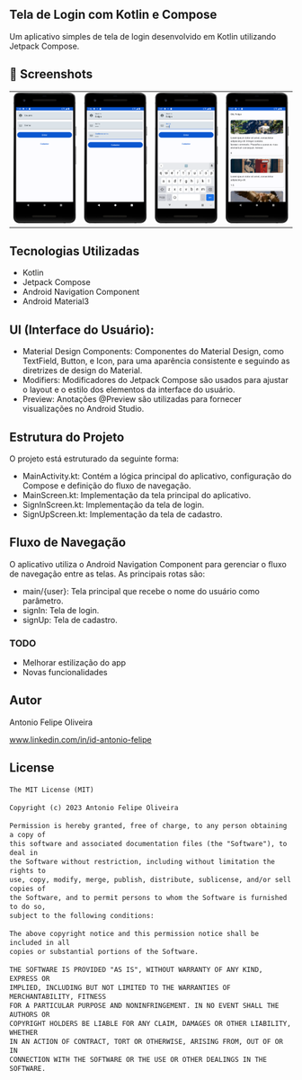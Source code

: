 ## Tela de Login com Kotlin e Compose
  Um aplicativo simples de tela de login desenvolvido em Kotlin utilizando Jetpack Compose.



## :camera_flash: Screenshots
<!-- You can add more screenshots here if you like -->
<table>
  <tr>
    </td><td><img src="/result/Screenshot_1.png" width="260"></td><td><img src="/result/Screenshot_2.png" width="260"><td><img src="/result/Screenshot_3.png" width="260"><td><img src="/result/Screenshot_4.png" width="260">
  </tr>
</table>



## Tecnologias Utilizadas
 *   Kotlin
 *   Jetpack Compose
 *   Android Navigation Component
 *   Android Material3

  
  ## UI (Interface do Usuário):
   * Material Design Components: Componentes do Material Design, como TextField, Button, e Icon, para uma aparência consistente e seguindo as diretrizes de design do Material.      
   *  Modifiers: Modificadores do Jetpack Compose são usados para ajustar o layout e o estilo dos elementos da interface do usuário.      
   *  Preview: Anotações @Preview são utilizadas para fornecer visualizações no Android Studio.

## Estrutura do Projeto
O projeto está estruturado da seguinte forma:

  * MainActivity.kt: Contém a lógica principal do aplicativo, configuração do Compose e definição do fluxo de navegação.
  * MainScreen.kt: Implementação da tela principal do aplicativo.
  * SignInScreen.kt: Implementação da tela de login.
  * SignUpScreen.kt: Implementação da tela de cadastro.
    
## Fluxo de Navegação
O aplicativo utiliza o Android Navigation Component para gerenciar o fluxo de navegação entre as telas. As principais rotas são:

  * main/{user}: Tela principal que recebe o nome do usuário como parâmetro.
  * signIn: Tela de login.
  * signUp: Tela de cadastro.
    
    
### TODO
- Melhorar estilização do app
- Novas funcionalidades

## Autor
Antonio Felipe Oliveira 

www.linkedin.com/in/id-antonio-felipe

## License
```
The MIT License (MIT)

Copyright (c) 2023 Antonio Felipe Oliveira

Permission is hereby granted, free of charge, to any person obtaining a copy of
this software and associated documentation files (the "Software"), to deal in
the Software without restriction, including without limitation the rights to
use, copy, modify, merge, publish, distribute, sublicense, and/or sell copies of
the Software, and to permit persons to whom the Software is furnished to do so,
subject to the following conditions:

The above copyright notice and this permission notice shall be included in all
copies or substantial portions of the Software.

THE SOFTWARE IS PROVIDED "AS IS", WITHOUT WARRANTY OF ANY KIND, EXPRESS OR
IMPLIED, INCLUDING BUT NOT LIMITED TO THE WARRANTIES OF MERCHANTABILITY, FITNESS
FOR A PARTICULAR PURPOSE AND NONINFRINGEMENT. IN NO EVENT SHALL THE AUTHORS OR
COPYRIGHT HOLDERS BE LIABLE FOR ANY CLAIM, DAMAGES OR OTHER LIABILITY, WHETHER
IN AN ACTION OF CONTRACT, TORT OR OTHERWISE, ARISING FROM, OUT OF OR IN
CONNECTION WITH THE SOFTWARE OR THE USE OR OTHER DEALINGS IN THE SOFTWARE.
```
